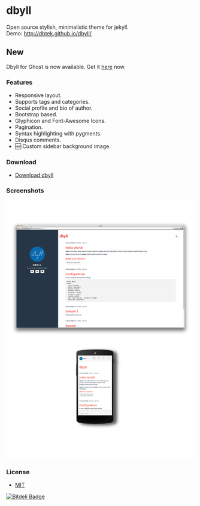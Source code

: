 dbyll
=====

Open source stylish, minimalistic theme for jekyll.  
Demo: http://dbtek.github.io/dbyll/

## New
Dbyll for Ghost is now available. Get it [here](https://github.com/dbtek/dbyll-ghost) now.

### Features
- Responsive layout.
- Supports tags and categories.
- Social profile and bio of author.
- Bootstrap based.
- Glyphicon and Font-Awesome Icons.
- Pagination.
- Syntax highlighting with pygments.
- Disqus comments.
- :new: Custom sidebar background image.


### Download
* [Download dbyll](https://github.com/dbtek/dbyll/archive/master.zip)

### Screenshots
![dbyll-screenshot](assets/media/dbyll-ss.png)

### License
- [MIT](http://opensource.org/licenses/MIT)



[![Bitdeli Badge](https://d2weczhvl823v0.cloudfront.net/dbtek/dbyll/trend.png)](https://bitdeli.com/free "Bitdeli Badge")

